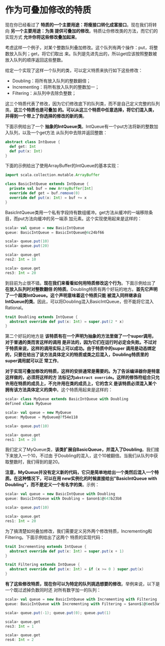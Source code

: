 作为可叠加修改的特质
===================================================================================
现在你已经看过了 **特质的一个主要用途：将瘦接口转化成富接口**。现在我们将转向 **另一个主要用途：为类
提供可叠加的修改**。特质让你修改类的方法，而它们的实现方式 **允许你将这些修改叠加起来**。

考虑这样一个例子，对某个整数队列叠加修改。这个队列有两个操作：put，将整数放入队列；get，将它们取出
来。队列是先进先出的，所以get应该按照整数被放入队列的顺序返回这些整数。

给定一个实现了这样一个队列的类，可以定义特质来执行如下这些修改：
+ Doubling：将所有放入队列的整数翻倍；
+ Incrementing：将所有放入队列的整数加一；
+ Filtering：从队列中去除负整数；

这三个特质代表了修改，因为它们修改底下的队列类，而不是自己定义完整的队列类。**这三个特质也是可叠加
的。可以从这三个特质中任意选择，将它们混入类，并得到一个带上了你选择的修改的新的类**。

下面示例给出了一个 **抽象的IntQueue类**。IntQueue有一个put方法将新的整数加入队列，以及一个get方法
从队列中去除并返回整数：
```scala
abstract class IntQueue {
  def get: Int
  def put(x: Int)
}
```
下面的示例给出了使用ArrayBuffer的IntQueue的基本实现：
```scala
import scala.collection.mutable.ArrayBuffer

class BasicIntQueue extends IntQueue {
  private val buf = new ArrayBuffer[Int]
  override def get = buf.remove(0)
  override def put(x: Int) = buf += x
}
```
BasicIntQueue类用一个私有字段持有数组缓冲。get方法从缓冲的一端移除条目，而put方法向缓冲的另一端添
加元素。这个实现使用起来是这样的：
```scala
scala> val queue = new BasicIntQueue
queue: BasicIntQueue = BasicIntQueue@4c24bf66

scala> queue.put(10)
scala> queue.put(20)

scala> queue.get
res2: Int = 10

scala> queue.get
res3: Int = 20
```
到目前为止很不错。**现在我们来看看如何用特质修改这个行为**。下面示例给出了 **在放入队列时对整数翻倍
的特质**。Doubling特质有两个好玩的地方。**首先它声明了一个超类IntQueue。这个声明意味着这个特质只能
被混入同样继承自IntQueue的类**。因此，可以将Doubling混入BasicIntQueue，但不能将它混入Rational。
```scala
trait Doubling extends IntQueue {
  abstract override def put(x: Int) = super.put(2 * x)
}
```
第二个好玩的地方是 **该特质有在一个声明为抽象的方法里做了一个super调用，对于普通的类而言这样的调用
是非法的，因为它们在运行时必定会失败。不过对于特质来说，这样的调用实际上可以成功。由于特质中的super
调用是动态绑定的，只要在给出了该方法具体定义的特质或类之后混入，Doubling特质里的super调用就可以正
常工作**。

**对于实现可叠加修改的特质，这样的安排通常是需要的。为了告诉编译器你是特意这样做的，必须将这样的方
法标记为`abstract override`。这样的修饰符组合只允许用在特质的成员上，不允许用在类的成员上，它的含义
是该特质必须混入某个拥有该方法具体定义的类中**。这个特质用起来是这样的：
```scala
scala> class MyQueue extends BasicIntQueue with Doubling
defined class MyQueue

scala> val queue = new MyQueue
queue: MyQueue = MyQueue@7f54e118

scala> queue.put(10)

scala> queue.get
res1: Int = 20
```
我们定义了MyQueue类，**该类扩展自BasicQueue，并混入了Doubling**。我们接下来放入一个10，不过由
于Doubling的混入，这个10被翻倍。当我们从队列中获取整数时，我们得到的是20。

**注意，MyQueue并没有定义新的代码，它只是简单地给出一个类然后混入一个特质。在这种情况下，可以在用
new实例化的时候直接给出"BasicIntQueue with Doubling"，而不是定义一个有名字的类**。示例：
```scala
scala> val queue = new BasicIntQueue with Doubling
queue: BasicIntQueue with Doubling = $anon$1@643b23b8

scala> queue.put(10)

scala> queue.get
res1: Int = 20
```
为了搞清楚如何叠加修改，我们需要定义另外两个修改特质，Incrementing和Filtering。下面示例给出了这两个
特质的实现代码：
```scala
trait Incrementing extends IntQueue {
  abstract override def put(x: Int) = super.put(x + 1)
}

trait Filtering extends IntQueue {
  abstract override def put(x: Int) = if (x >= 0 ) super.put(x)
}
```
**有了这些修改特质，现在你可以为特定的队列挑选想要的修改**。举例来说，以下是一个既过滤掉负数同时还
对所有数字加一的队列：
```scala
scala> val queue = new BasicIntQueue with Incrementing with Filtering
queue: BasicIntQueue with Incrementing with Filtering = $anon$1@6ee53afa

scala> queue.put(-1); queue.put(0); queue.put(1)

scala> queue.get
res3: Int = 1

scala> queue.get
res4: Int = 2
```








